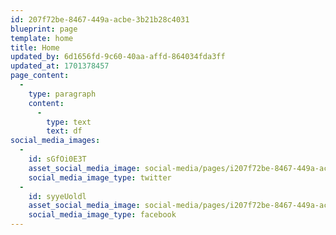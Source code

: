 ```yaml
---
id: 207f72be-8467-449a-acbe-3b21b28c4031
blueprint: page
template: home
title: Home
updated_by: 6d1656fd-9c60-40aa-affd-864034fda3ff
updated_at: 1701378457
page_content:
  -
    type: paragraph
    content:
      -
        type: text
        text: df
social_media_images:
  -
    id: sGfOi0E3T
    asset_social_media_image: social-media/pages/i207f72be-8467-449a-acbe-3b21b28c4031-twitter.png
    social_media_image_type: twitter
  -
    id: syyeUoldl
    asset_social_media_image: social-media/pages/i207f72be-8467-449a-acbe-3b21b28c4031-facebook.png
    social_media_image_type: facebook
---
```

